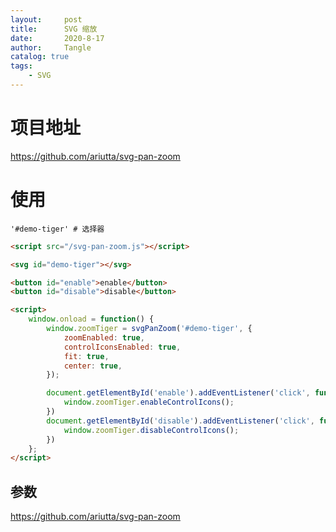 ```yaml
---
layout:     post
title:      SVG 缩放
date:       2020-8-17
author:     Tangle
catalog: true
tags:
    - SVG
---
```


# 项目地址

<https://github.com/ariutta/svg-pan-zoom>

# 使用

```
'#demo-tiger' # 选择器
```

```html
<script src="/svg-pan-zoom.js"></script>

<svg id="demo-tiger"></svg>

<button id="enable">enable</button>
<button id="disable">disable</button>

<script>
    window.onload = function() {
        window.zoomTiger = svgPanZoom('#demo-tiger', {
            zoomEnabled: true,
            controlIconsEnabled: true,
            fit: true,
            center: true,
        });

        document.getElementById('enable').addEventListener('click', function() {
            window.zoomTiger.enableControlIcons();
        })
        document.getElementById('disable').addEventListener('click', function() {
            window.zoomTiger.disableControlIcons();
        })
    };
</script>
```

## 参数

<https://github.com/ariutta/svg-pan-zoom>
